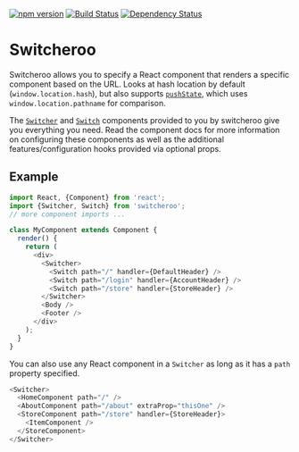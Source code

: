 [![npm version](https://badge.fury.io/js/switcheroo.svg)](http://badge.fury.io/js/switcheroo)
[![Build Status](https://secure.travis-ci.org/jdlehman/switcheroo.svg?branch=master)](http://travis-ci.org/jdlehman/switcheroo)
[![Dependency Status](https://david-dm.org/jdlehman/switcheroo.svg)](https://david-dm.org/jdlehman/switcheroo)

# Switcheroo

Switcheroo allows you to specify a React component that renders a specific component based on the URL. Looks at hash location by default (`window.location.hash`), but also supports [`pushState`](https://developer.mozilla.org/en-US/docs/Web/Guide/API/DOM/Manipulating_the_browser_history), which uses `window.location.pathname` for comparison.

The [`Switcher`](docs/components/Switcher.md) and [`Switch`](docs/components/Switch.md) components provided to you by switcheroo give you everything you need. Read the component docs for more information on configuring these components as well as the additional features/configuration hooks provided via optional props.

## Example

```js
import React, {Component} from 'react';
import {Switcher, Switch} from 'switcheroo';
// more component imports ...

class MyComponent extends Component {
  render() {
    return (
      <div>
        <Switcher>
          <Switch path="/" handler={DefaultHeader} />
          <Switch path="/login" handler={AccountHeader} />
          <Switch path="/store" handler={StoreHeader} />
        </Switcher>
        <Body />
        <Footer />
      </div>
    );
  }
}
```

You can also use any React component in a `Switcher` as long as it has a `path` property specified.

```js
<Switcher>
  <HomeComponent path="/" />
  <AboutComponent path="/about" extraProp="thisOne" />
  <StoreComponent path="/store" handler={StoreHeader}>
    <ItemComponent />
  </StoreComponent>
</Switcher>
```
